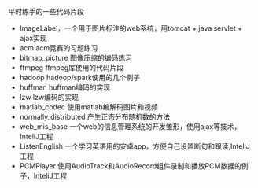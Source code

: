 平时练手的一些代码片段

* ImageLabel，一个用于图片标注的web系统，用tomcat + java servlet + ajax实现
* acm  acm竞赛的习题练习
* bitmap_picture 图像压缩的编码练习
* ffmpeg  ffmpeg库使用的代码片段
* hadoop  hadoop/spark使用的几个例子
* huffman huffman编码的实现
* lzw lzw编码的实现
* matlab_codec 使用matlab编解码图片和视频
* normally_distributed 产生正态分布随机数的方法
* web_mis_base 一个web的信息管理系统的开发雏形，使用ajax等技术，InteliJ工程
* ListenEnglish 一个学习英语用的安卓app，方便自己设置断句和跟读,InteliJ工程
* PCMPlayer 使用AudioTrack和AudioRecord组件录制和播放PCM数据的例子，InteliJ工程
